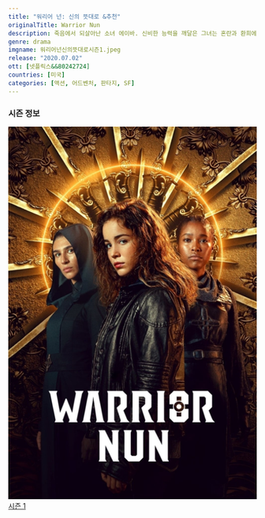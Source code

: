 ```yaml
---
title: "워리어 넌: 신의 뜻대로 &추천"
originalTitle: Warrior Nun
description: 죽음에서 되살아난 소녀 에이바. 신비한 능력을 깨달은 그녀는 혼란과 환희에 휩싸인다. 하지만 그녀가 이 힘을 감당할 수 있을까. 누군가 그녀의 흔적을 쫓기 시작한다.
genre: drama
imgname: 워리어넌신의뜻대로시즌1.jpeg
release: "2020.07.02"
ott: [넷플릭스&&80242724]
countries: [미국]
categories: [액션, 어드벤처, 판타지, SF]
---
```


### 시즌 정보

<div class="season-list">
<div class="item">
<a href="/drama/워리어넌신의뜻대로시즌1" >
<img src="/poster/워리어넌신의뜻대로시즌1.jpeg" alt="워리어넌신의뜻대로시즌1 포스터 ">
시즌 1</a>
</div>
</div>
